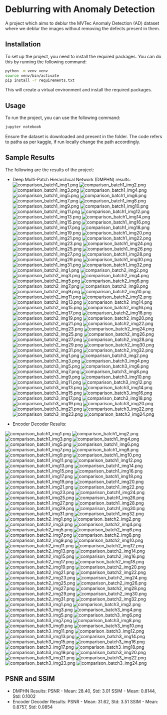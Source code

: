 # Deblurring with Anomaly Detection

A project which aims to deblur the MVTec Anomaly Detection (AD) dataset where we deblur the images without removing the defects present in them.

## Installation

To set up the project, you need to install the required packages. You can do this by running the following command:

```bash
python -m venv venv
source venv/bin/activate
pip install -r requirements.txt
```

This will create a virtual environment and install the required packages.

## Usage

To run the project, you can use the following command:

```bash
jupyter notebook
```

Ensure the dataset is downloaded and present in the folder.
The code refers to paths as per kaggle, if run locally change the path accordingly.

## Sample Results

The following are the results of the project:

- Deep Multi-Patch Hierarchical Network (DMPHN) results:
![comparison_batch1_img1.png](DMPHN-Results/comparison_batch1_img1.png)
![comparison_batch1_img2.png](DMPHN-Results/comparison_batch1_img2.png)
![comparison_batch1_img3.png](DMPHN-Results/comparison_batch1_img3.png)
![comparison_batch1_img4.png](DMPHN-Results/comparison_batch1_img4.png)
![comparison_batch1_img5.png](DMPHN-Results/comparison_batch1_img5.png)
![comparison_batch1_img6.png](DMPHN-Results/comparison_batch1_img6.png)
![comparison_batch1_img7.png](DMPHN-Results/comparison_batch1_img7.png)
![comparison_batch1_img8.png](DMPHN-Results/comparison_batch1_img8.png)
![comparison_batch1_img9.png](DMPHN-Results/comparison_batch1_img9.png)
![comparison_batch1_img10.png](DMPHN-Results/comparison_batch1_img10.png)
![comparison_batch1_img11.png](DMPHN-Results/comparison_batch1_img11.png)
![comparison_batch1_img12.png](DMPHN-Results/comparison_batch1_img12.png)
![comparison_batch1_img13.png](DMPHN-Results/comparison_batch1_img13.png)
![comparison_batch1_img14.png](DMPHN-Results/comparison_batch1_img14.png)
![comparison_batch1_img15.png](DMPHN-Results/comparison_batch1_img15.png)
![comparison_batch1_img16.png](DMPHN-Results/comparison_batch1_img16.png)
![comparison_batch1_img17.png](DMPHN-Results/comparison_batch1_img17.png)
![comparison_batch1_img18.png](DMPHN-Results/comparison_batch1_img18.png)
![comparison_batch1_img19.png](DMPHN-Results/comparison_batch1_img19.png)
![comparison_batch1_img20.png](DMPHN-Results/comparison_batch1_img20.png)
![comparison_batch1_img21.png](DMPHN-Results/comparison_batch1_img21.png)
![comparison_batch1_img22.png](DMPHN-Results/comparison_batch1_img22.png)
![comparison_batch1_img23.png](DMPHN-Results/comparison_batch1_img23.png)
![comparison_batch1_img24.png](DMPHN-Results/comparison_batch1_img24.png)
![comparison_batch1_img25.png](DMPHN-Results/comparison_batch1_img25.png)
![comparison_batch1_img26.png](DMPHN-Results/comparison_batch1_img26.png)
![comparison_batch1_img27.png](DMPHN-Results/comparison_batch1_img27.png)
![comparison_batch1_img28.png](DMPHN-Results/comparison_batch1_img28.png)
![comparison_batch1_img29.png](DMPHN-Results/comparison_batch1_img29.png)
![comparison_batch1_img30.png](DMPHN-Results/comparison_batch1_img30.png)
![comparison_batch1_img31.png](DMPHN-Results/comparison_batch1_img31.png)
![comparison_batch1_img32.png](DMPHN-Results/comparison_batch1_img32.png)
![comparison_batch2_img1.png](DMPHN-Results/comparison_batch2_img1.png)
![comparison_batch2_img2.png](DMPHN-Results/comparison_batch2_img2.png)
![comparison_batch2_img3.png](DMPHN-Results/comparison_batch2_img3.png)
![comparison_batch2_img4.png](DMPHN-Results/comparison_batch2_img4.png)
![comparison_batch2_img5.png](DMPHN-Results/comparison_batch2_img5.png)
![comparison_batch2_img6.png](DMPHN-Results/comparison_batch2_img6.png)
![comparison_batch2_img7.png](DMPHN-Results/comparison_batch2_img7.png)
![comparison_batch2_img8.png](DMPHN-Results/comparison_batch2_img8.png)
![comparison_batch2_img9.png](DMPHN-Results/comparison_batch2_img9.png)
![comparison_batch2_img10.png](DMPHN-Results/comparison_batch2_img10.png)
![comparison_batch2_img11.png](DMPHN-Results/comparison_batch2_img11.png)
![comparison_batch2_img12.png](DMPHN-Results/comparison_batch2_img12.png)
![comparison_batch2_img13.png](DMPHN-Results/comparison_batch2_img13.png)
![comparison_batch2_img14.png](DMPHN-Results/comparison_batch2_img14.png)
![comparison_batch2_img15.png](DMPHN-Results/comparison_batch2_img15.png)
![comparison_batch2_img16.png](DMPHN-Results/comparison_batch2_img16.png)
![comparison_batch2_img17.png](DMPHN-Results/comparison_batch2_img17.png)
![comparison_batch2_img18.png](DMPHN-Results/comparison_batch2_img18.png)
![comparison_batch2_img19.png](DMPHN-Results/comparison_batch2_img19.png)
![comparison_batch2_img20.png](DMPHN-Results/comparison_batch2_img20.png)
![comparison_batch2_img21.png](DMPHN-Results/comparison_batch2_img21.png)
![comparison_batch2_img22.png](DMPHN-Results/comparison_batch2_img22.png)
![comparison_batch2_img23.png](DMPHN-Results/comparison_batch2_img23.png)
![comparison_batch2_img24.png](DMPHN-Results/comparison_batch2_img24.png)
![comparison_batch2_img25.png](DMPHN-Results/comparison_batch2_img25.png)
![comparison_batch2_img26.png](DMPHN-Results/comparison_batch2_img26.png)
![comparison_batch2_img27.png](DMPHN-Results/comparison_batch2_img27.png)
![comparison_batch2_img28.png](DMPHN-Results/comparison_batch2_img28.png)
![comparison_batch2_img29.png](DMPHN-Results/comparison_batch2_img29.png)
![comparison_batch2_img30.png](DMPHN-Results/comparison_batch2_img30.png)
![comparison_batch2_img31.png](DMPHN-Results/comparison_batch2_img31.png)
![comparison_batch2_img32.png](DMPHN-Results/comparison_batch2_img32.png)
![comparison_batch3_img1.png](DMPHN-Results/comparison_batch3_img1.png)
![comparison_batch3_img2.png](DMPHN-Results/comparison_batch3_img2.png)
![comparison_batch3_img3.png](DMPHN-Results/comparison_batch3_img3.png)
![comparison_batch3_img4.png](DMPHN-Results/comparison_batch3_img4.png)
![comparison_batch3_img5.png](DMPHN-Results/comparison_batch3_img5.png)
![comparison_batch3_img6.png](DMPHN-Results/comparison_batch3_img6.png)
![comparison_batch3_img7.png](DMPHN-Results/comparison_batch3_img7.png)
![comparison_batch3_img8.png](DMPHN-Results/comparison_batch3_img8.png)
![comparison_batch3_img9.png](DMPHN-Results/comparison_batch3_img9.png)
![comparison_batch3_img10.png](DMPHN-Results/comparison_batch3_img10.png)
![comparison_batch3_img11.png](DMPHN-Results/comparison_batch3_img11.png)
![comparison_batch3_img12.png](DMPHN-Results/comparison_batch3_img12.png)
![comparison_batch3_img13.png](DMPHN-Results/comparison_batch3_img13.png)
![comparison_batch3_img14.png](DMPHN-Results/comparison_batch3_img14.png)
![comparison_batch3_img15.png](DMPHN-Results/comparison_batch3_img15.png)
![comparison_batch3_img16.png](DMPHN-Results/comparison_batch3_img16.png)
![comparison_batch3_img17.png](DMPHN-Results/comparison_batch3_img17.png)
![comparison_batch3_img18.png](DMPHN-Results/comparison_batch3_img18.png)
![comparison_batch3_img19.png](DMPHN-Results/comparison_batch3_img19.png)
![comparison_batch3_img20.png](DMPHN-Results/comparison_batch3_img20.png)
![comparison_batch3_img21.png](DMPHN-Results/comparison_batch3_img21.png)
![comparison_batch3_img22.png](DMPHN-Results/comparison_batch3_img22.png)
![comparison_batch3_img23.png](DMPHN-Results/comparison_batch3_img23.png)
![comparison_batch3_img24.png](DMPHN-Results/comparison_batch3_img24.png)

- Encoder Decoder Results:

![comparison_batch1_img1.png](Encoder-Decoder-Results/comparison_batch1_img1.png)
![comparison_batch1_img2.png](Encoder-Decoder-Results/comparison_batch1_img2.png)
![comparison_batch1_img3.png](Encoder-Decoder-Results/comparison_batch1_img3.png)
![comparison_batch1_img4.png](Encoder-Decoder-Results/comparison_batch1_img4.png)
![comparison_batch1_img5.png](Encoder-Decoder-Results/comparison_batch1_img5.png)
![comparison_batch1_img6.png](Encoder-Decoder-Results/comparison_batch1_img6.png)
![comparison_batch1_img7.png](Encoder-Decoder-Results/comparison_batch1_img7.png)
![comparison_batch1_img8.png](Encoder-Decoder-Results/comparison_batch1_img8.png)
![comparison_batch1_img9.png](Encoder-Decoder-Results/comparison_batch1_img9.png)
![comparison_batch1_img10.png](Encoder-Decoder-Results/comparison_batch1_img10.png)
![comparison_batch1_img11.png](Encoder-Decoder-Results/comparison_batch1_img11.png)
![comparison_batch1_img12.png](Encoder-Decoder-Results/comparison_batch1_img12.png)
![comparison_batch1_img13.png](Encoder-Decoder-Results/comparison_batch1_img13.png)
![comparison_batch1_img14.png](Encoder-Decoder-Results/comparison_batch1_img14.png)
![comparison_batch1_img15.png](Encoder-Decoder-Results/comparison_batch1_img15.png)
![comparison_batch1_img16.png](Encoder-Decoder-Results/comparison_batch1_img16.png)
![comparison_batch1_img17.png](Encoder-Decoder-Results/comparison_batch1_img17.png)
![comparison_batch1_img18.png](Encoder-Decoder-Results/comparison_batch1_img18.png)
![comparison_batch1_img19.png](Encoder-Decoder-Results/comparison_batch1_img19.png)
![comparison_batch1_img20.png](Encoder-Decoder-Results/comparison_batch1_img20.png)
![comparison_batch1_img21.png](Encoder-Decoder-Results/comparison_batch1_img21.png)
![comparison_batch1_img22.png](Encoder-Decoder-Results/comparison_batch1_img22.png)
![comparison_batch1_img23.png](Encoder-Decoder-Results/comparison_batch1_img23.png)
![comparison_batch1_img24.png](Encoder-Decoder-Results/comparison_batch1_img24.png)
![comparison_batch1_img25.png](Encoder-Decoder-Results/comparison_batch1_img25.png)
![comparison_batch1_img26.png](Encoder-Decoder-Results/comparison_batch1_img26.png)
![comparison_batch1_img27.png](Encoder-Decoder-Results/comparison_batch1_img27.png)
![comparison_batch1_img28.png](Encoder-Decoder-Results/comparison_batch1_img28.png)
![comparison_batch1_img29.png](Encoder-Decoder-Results/comparison_batch1_img29.png)
![comparison_batch1_img30.png](Encoder-Decoder-Results/comparison_batch1_img30.png)
![comparison_batch1_img31.png](Encoder-Decoder-Results/comparison_batch1_img31.png)
![comparison_batch1_img32.png](Encoder-Decoder-Results/comparison_batch1_img32.png)
![comparison_batch2_img1.png](Encoder-Decoder-Results/comparison_batch2_img1.png)
![comparison_batch2_img2.png](Encoder-Decoder-Results/comparison_batch2_img2.png)
![comparison_batch2_img3.png](Encoder-Decoder-Results/comparison_batch2_img3.png)
![comparison_batch2_img4.png](Encoder-Decoder-Results/comparison_batch2_img4.png)
![comparison_batch2_img5.png](Encoder-Decoder-Results/comparison_batch2_img5.png)
![comparison_batch2_img6.png](Encoder-Decoder-Results/comparison_batch2_img6.png)
![comparison_batch2_img7.png](Encoder-Decoder-Results/comparison_batch2_img7.png)
![comparison_batch2_img8.png](Encoder-Decoder-Results/comparison_batch2_img8.png)
![comparison_batch2_img9.png](Encoder-Decoder-Results/comparison_batch2_img9.png)
![comparison_batch2_img10.png](Encoder-Decoder-Results/comparison_batch2_img10.png)
![comparison_batch2_img11.png](Encoder-Decoder-Results/comparison_batch2_img11.png)
![comparison_batch2_img12.png](Encoder-Decoder-Results/comparison_batch2_img12.png)
![comparison_batch2_img13.png](Encoder-Decoder-Results/comparison_batch2_img13.png)
![comparison_batch2_img14.png](Encoder-Decoder-Results/comparison_batch2_img14.png)
![comparison_batch2_img15.png](Encoder-Decoder-Results/comparison_batch2_img15.png)
![comparison_batch2_img16.png](Encoder-Decoder-Results/comparison_batch2_img16.png)
![comparison_batch2_img17.png](Encoder-Decoder-Results/comparison_batch2_img17.png)
![comparison_batch2_img18.png](Encoder-Decoder-Results/comparison_batch2_img18.png)
![comparison_batch2_img19.png](Encoder-Decoder-Results/comparison_batch2_img19.png)
![comparison_batch2_img20.png](Encoder-Decoder-Results/comparison_batch2_img20.png)
![comparison_batch2_img21.png](Encoder-Decoder-Results/comparison_batch2_img21.png)
![comparison_batch2_img22.png](Encoder-Decoder-Results/comparison_batch2_img22.png)
![comparison_batch2_img23.png](Encoder-Decoder-Results/comparison_batch2_img23.png)
![comparison_batch2_img24.png](Encoder-Decoder-Results/comparison_batch2_img24.png)
![comparison_batch2_img25.png](Encoder-Decoder-Results/comparison_batch2_img25.png)
![comparison_batch2_img26.png](Encoder-Decoder-Results/comparison_batch2_img26.png)
![comparison_batch2_img27.png](Encoder-Decoder-Results/comparison_batch2_img27.png)
![comparison_batch2_img28.png](Encoder-Decoder-Results/comparison_batch2_img28.png)
![comparison_batch2_img29.png](Encoder-Decoder-Results/comparison_batch2_img29.png)
![comparison_batch2_img30.png](Encoder-Decoder-Results/comparison_batch2_img30.png)
![comparison_batch2_img31.png](Encoder-Decoder-Results/comparison_batch2_img31.png)
![comparison_batch2_img32.png](Encoder-Decoder-Results/comparison_batch2_img32.png)
![comparison_batch3_img1.png](Encoder-Decoder-Results/comparison_batch3_img1.png)
![comparison_batch3_img2.png](Encoder-Decoder-Results/comparison_batch3_img2.png)
![comparison_batch3_img3.png](Encoder-Decoder-Results/comparison_batch3_img3.png)
![comparison_batch3_img4.png](Encoder-Decoder-Results/comparison_batch3_img4.png)
![comparison_batch3_img5.png](Encoder-Decoder-Results/comparison_batch3_img5.png)
![comparison_batch3_img6.png](Encoder-Decoder-Results/comparison_batch3_img6.png)
![comparison_batch3_img7.png](Encoder-Decoder-Results/comparison_batch3_img7.png)
![comparison_batch3_img8.png](Encoder-Decoder-Results/comparison_batch3_img8.png)
![comparison_batch3_img9.png](Encoder-Decoder-Results/comparison_batch3_img9.png)
![comparison_batch3_img10.png](Encoder-Decoder-Results/comparison_batch3_img10.png)
![comparison_batch3_img11.png](Encoder-Decoder-Results/comparison_batch3_img11.png)
![comparison_batch3_img12.png](Encoder-Decoder-Results/comparison_batch3_img12.png)
![comparison_batch3_img13.png](Encoder-Decoder-Results/comparison_batch3_img13.png)
![comparison_batch3_img14.png](Encoder-Decoder-Results/comparison_batch3_img14.png)
![comparison_batch3_img15.png](Encoder-Decoder-Results/comparison_batch3_img15.png)
![comparison_batch3_img16.png](Encoder-Decoder-Results/comparison_batch3_img16.png)
![comparison_batch3_img17.png](Encoder-Decoder-Results/comparison_batch3_img17.png)
![comparison_batch3_img18.png](Encoder-Decoder-Results/comparison_batch3_img18.png)
![comparison_batch3_img19.png](Encoder-Decoder-Results/comparison_batch3_img19.png)
![comparison_batch3_img20.png](Encoder-Decoder-Results/comparison_batch3_img20.png)
![comparison_batch3_img21.png](Encoder-Decoder-Results/comparison_batch3_img21.png)
![comparison_batch3_img22.png](Encoder-Decoder-Results/comparison_batch3_img22.png)
![comparison_batch3_img23.png](Encoder-Decoder-Results/comparison_batch3_img23.png)
![comparison_batch3_img24.png](Encoder-Decoder-Results/comparison_batch3_img24.png)

## PSNR and SSIM

- DMPHN Results:
    PSNR - Mean: 28.40, Std: 3.01
    SSIM - Mean: 0.8144, Std: 0.1002
- Encoder Decoder Results:
    PSNR - Mean: 31.62, Std: 3.51
    SSIM - Mean: 0.8757, Std: 0.0854
